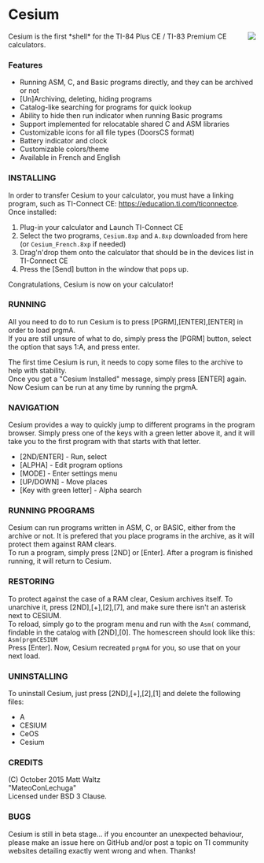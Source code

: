 # Cesium

<img align="right" src="https://i.imgur.com/lQmgxpH.png">
Cesium is the first *shell* for the TI-84 Plus CE / TI-83 Premium CE calculators.

### Features
* Running ASM, C, and Basic programs directly, and they can be archived or not
* [Un]Archiving, deleting, hiding programs
* Catalog-like searching for programs for quick lookup
* Ability to hide then run indicator when running Basic programs
* Support implemented for relocatable shared C and ASM libraries
* Customizable icons for all file types (DoorsCS format)
* Battery indicator and clock
* Customizable colors/theme
* Available in French and English

### INSTALLING ###

In order to transfer Cesium to your calculator, you must have a linking program, such as TI-Connect CE: https://education.ti.com/ticonnectce. Once installed:

1. Plug-in your calculator and Launch TI-Connect CE
2. Select the two programs, `Cesium.8xp` and `A.8xp` downloaded from here (or `Cesium_French.8xp` if needed)
3. Drag'n'drop them onto the calculator that should be in the devices list in TI-Connect CE
4. Press the [Send] button in the window that pops up.

Congratulations, Cesium is now on your calculator!  

### RUNNING ###
All you need to do to run Cesium is to press [PGRM],[ENTER],[ENTER] in order to load prgmA.  
If you are still unsure of what to do, simply press the [PGRM] button, select the option that says 1:A, and press enter.  

The first time Cesium is run, it needs to copy some files to the archive to help with stability.  
Once you get a "Cesium Installed" message, simply press [ENTER] again.  
Now Cesium can be run at any time by running the prgmA.

### NAVIGATION ###
Cesium provides a way to quickly jump to different programs in the program browser. Simply press one of the keys with a green letter above it, and it will take you to the first program with that starts with that letter.
* [2ND/ENTER] - Run, select  
* [ALPHA] - Edit program options  
* [MODE] - Enter settings menu  
* [UP/DOWN] - Move places  
* [Key with green letter] - Alpha search
 
### RUNNING PROGRAMS ###
Cesium can run programs written in ASM, C, or BASIC, either from the archive or not. It is prefered that you place programs in the archive, as it will protect them against RAM clears.  
To run a program, simply press [2ND] or [Enter]. After a program is finished running, it will return to Cesium.

### RESTORING ###
To protect against the case of a RAM clear, Cesium archives itself. To unarchive it, press [2ND],[+],[2],[7], and make sure there isn't an asterisk next to CESIUM.  
To reload, simply go to the program menu and run with the `Asm(` command, findable in the catalog with [2ND],[0]. The homescreen should look like this:
`Asm(prgmCESIUM`  
Press [Enter]. Now, Cesium recreated `prgmA` for you, so use that on your next load.

### UNINSTALLING ###
To uninstall Cesium, just press [2ND],[+],[2],[1] and delete the following files:
* A
* CESIUM
* CeOS
* Cesium

### CREDITS ###
(C) October 2015 Matt Waltz  
"MateoConLechuga"  
Licensed under BSD 3 Clause.

### BUGS ###
Cesium is still in beta stage... if you encounter an unexpected behaviour, please make an issue here on GitHub and/or post a topic on TI community websites detailing exactly went wrong and when. Thanks!
